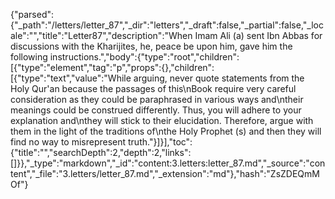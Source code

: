 {"parsed":{"_path":"/letters/letter_87","_dir":"letters","_draft":false,"_partial":false,"_locale":"","title":"Letter87","description":"When Imam Ali (a) sent Ibn Abbas for discussions with the Kharijites, he, peace be upon him, gave him the following instructions.","body":{"type":"root","children":[{"type":"element","tag":"p","props":{},"children":[{"type":"text","value":"While arguing, never quote statements from the Holy Qur'an because the passages of this\nBook require very careful consideration as they could be paraphrased in various ways and\ntheir meanings could be construed differently. Thus, you will adhere to your explanation and\nthey will stick to their elucidation. Therefore, argue with them in the light of the traditions of\nthe Holy Prophet (s) and then they will find no way to misrepresent truth."}]}],"toc":{"title":"","searchDepth":2,"depth":2,"links":[]}},"_type":"markdown","_id":"content:3.letters:letter_87.md","_source":"content","_file":"3.letters/letter_87.md","_extension":"md"},"hash":"ZsZDEQmMOf"}